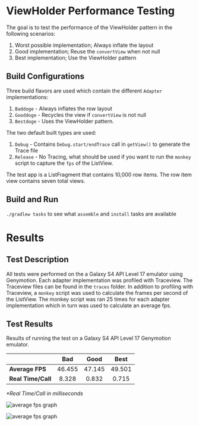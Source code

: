 ViewHolder Performance Testing
==============================

The goal is to test the performance of the ViewHolder pattern in the following scenarios: 
 1. Worst possible implementation; Always inflate the layout
 2. Good implementation; Reuse the `convertView` when not null
 3. Best implementation; Use the ViewHolder pattern

## Build Configurations ##
Three build flavors are used which contain the different `Adapter` implementations:
 1. `Baddoge` - Always inflates the row layout
 2. `Gooddoge` - Recycles the view if `convertView` is not null
 3. `Bestdoge` - Uses the ViewHolder pattern. 

The two default built types are used:
 1. `Debug` - Contains `Debug.start/endTrace` call in `getView()` to generate the Trace file
 2. `Release` - No Tracing, what should be used if you want to run the `monkey` script to capture the `fps` of the ListView.

The test app is a ListFragment that contains 10,000 row items. The row item view
contains seven total views.

## Build and Run ##
`./gradlew tasks` to see what `assemble` and `install` tasks are available

Results
=======

## Test Description ##
All tests were performed on the a Galaxy S4 API Level 17 emulator using Genymotion.
Each adapter implementation was profiled with Traceview. The Traceview files
can be found in the `traces` folder. In addition to profiling with Traceview, a
`monkey` script was used to calculate the frames per second of the ListView. The
monkey script was ran 25 times for each adapter implementation which in turn was
used to calculate an average fps.

## Test Results ##
Results of running the test on a Galaxy S4 API Level 17 Genymotion emulator.

|                    | Bad    | Good   | Best   |
| ----------------   |:------:|:------:|:------:|
| **Average FPS**    | 46.455 | 47.145 | 49.501 |
| **Real Time/Call** | 8.328  | 0.832  | 0.715  |
_*Real Time/Call in milliseconds_

![average fps graph](https://raw.github.com/mdrabic/android-viewholder-performance/master/images/linegraph.png)

![average fps graph](https://raw.github.com/mdrabic/android-viewholder-performance/master/images/bargraph.png)
